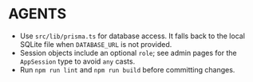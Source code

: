 # AGENTS

- Use `src/lib/prisma.ts` for database access. It falls back to the local SQLite file when `DATABASE_URL` is not provided.
- Session objects include an optional `role`; see admin pages for the `AppSession` type to avoid `any` casts.
- Run `npm run lint` and `npm run build` before committing changes.
